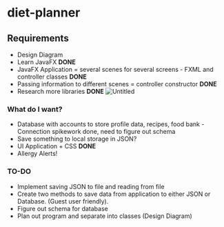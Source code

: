 # diet-planner
## Requirements
* Design Diagram
* Learn JavaFX **DONE**
* JavaFX Application = several scenes for several screens - FXML and controller classes **DONE**
* Passing information to different scenes = controller constructor **DONE**
* Research more libraries **DONE**
![Untitled](https://user-images.githubusercontent.com/79415930/116477226-3b548680-a874-11eb-9a6b-a43bf9132909.png)

### What do I want?
* Database with accounts to store profile data, recipes, food bank - Connection spikework done, need to figure out schema 
* Save something to local storage in JSON? 
* UI Application + CSS **DONE**
* Allergy Alerts!

### TO-DO
* Implement saving JSON to file and reading from file
* Create two methods to save data from application to either JSON or Database. (Guest user friendly).
* Figure out schema for database
* Plan out program and separate into classes (Design Diagram)
